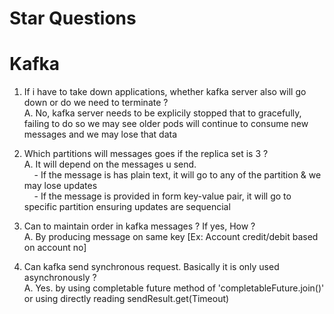 # Star Questions

# Kafka
1. If i have to take down applications, whether kafka server also will go down or do we need to terminate ? <br>
A. No, kafka server needs to be explicily stopped that to gracefully, failing to do so we may see older pods will continue to consume new messages and we may lose that data  

2. Which partitions will messages goes if the replica set is 3 ? <br>
A. It will depend on the messages u send. <br>
  &nbsp;&nbsp;&nbsp; - If the message is has plain text, it will go to any of the partition & we may lose updates <br>
  &nbsp;&nbsp;&nbsp; - If the message is provided in form key-value pair, it will go to specific partition ensuring updates are sequencial  

3. Can to maintain order in kafka messages ? If yes, How ? <br>
A. By producing message on same key [Ex: Account credit/debit based on account no] 

4. Can kafka send synchronous request. Basically it is only used asynchronously ? <br>
A. Yes. by using completable future method of 'completableFuture.join()' or  using directly reading sendResult.get(Timeout)

